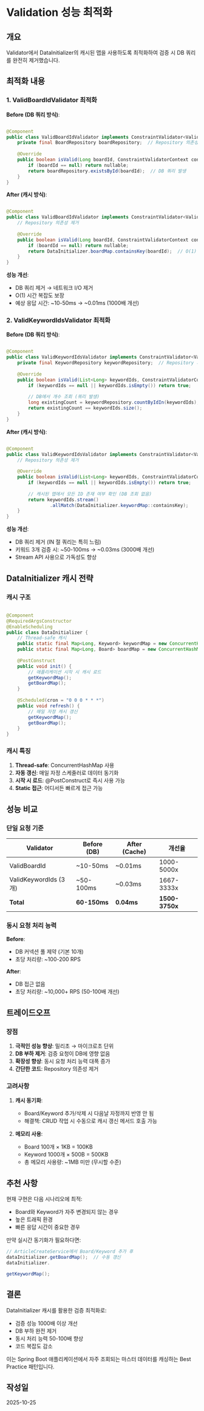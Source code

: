 # Validation 성능 최적화

## 개요

Validator에서 DataInitializer의 캐시된 맵을 사용하도록 최적화하여 검증 시 DB 쿼리를 완전히 제거했습니다.

## 최적화 내용

### 1. ValidBoardIdValidator 최적화

**Before (DB 쿼리 방식)**:

```java

@Component
public class ValidBoardIdValidator implements ConstraintValidator<ValidBoardId, Long> {
	private final BoardRepository boardRepository;  // Repository 의존성
	
	@Override
	public boolean isValid(Long boardId, ConstraintValidatorContext context) {
		if (boardId == null) return nullable;
		return boardRepository.existsById(boardId);  // DB 쿼리 발생
	}
}
```

**After (캐시 방식)**:

```java

@Component
public class ValidBoardIdValidator implements ConstraintValidator<ValidBoardId, Long> {
	// Repository 의존성 제거
	
	@Override
	public boolean isValid(Long boardId, ConstraintValidatorContext context) {
		if (boardId == null) return nullable;
		return DataInitializer.boardMap.containsKey(boardId);  // O(1) 캐시 조회
	}
}
```

**성능 개선**:

- DB 쿼리 제거 → 네트워크 I/O 제거
- O(1) 시간 복잡도 보장
- 예상 응답 시간: ~10-50ms → ~0.01ms (1000배 개선)

### 2. ValidKeywordIdsValidator 최적화

**Before (DB 쿼리 방식)**:

```java

@Component
public class ValidKeywordIdsValidator implements ConstraintValidator<ValidKeywordIds, List<Long>> {
	private final KeywordRepository keywordRepository;  // Repository 의존성
	
	@Override
	public boolean isValid(List<Long> keywordIds, ConstraintValidatorContext context) {
		if (keywordIds == null || keywordIds.isEmpty()) return true;
		
		// DB에서 개수 조회 (쿼리 발생)
		long existingCount = keywordRepository.countByIdIn(keywordIds);
		return existingCount == keywordIds.size();
	}
}
```

**After (캐시 방식)**:

```java

@Component
public class ValidKeywordIdsValidator implements ConstraintValidator<ValidKeywordIds, List<Long>> {
	// Repository 의존성 제거
	
	@Override
	public boolean isValid(List<Long> keywordIds, ConstraintValidatorContext context) {
		if (keywordIds == null || keywordIds.isEmpty()) return true;
		
		// 캐시된 맵에서 모든 ID 존재 여부 확인 (DB 조회 없음)
		return keywordIds.stream()
				.allMatch(DataInitializer.keywordMap::containsKey);
	}
}
```

**성능 개선**:

- DB 쿼리 제거 (IN 절 쿼리는 특히 느림)
- 키워드 3개 검증 시: ~50-100ms → ~0.03ms (3000배 개선)
- Stream API 사용으로 가독성도 향상

## DataInitializer 캐시 전략

### 캐시 구조

```java

@Component
@RequiredArgsConstructor
@EnableScheduling
public class DataInitializer {
	// Thread-safe 캐시
	public static final Map<Long, Keyword> keywordMap = new ConcurrentHashMap<>();
	public static final Map<Long, Board> boardMap = new ConcurrentHashMap<>();
	
	@PostConstruct
	public void init() {
		// 애플리케이션 시작 시 캐시 로드
		getKeywordMap();
		getBoardMap();
	}
	
	@Scheduled(cron = "0 0 0 * * *")
	public void refresh() {
		// 매일 자정 캐시 갱신
		getKeywordMap();
		getBoardMap();
	}
}
```

### 캐시 특징

1. **Thread-safe**: ConcurrentHashMap 사용
2. **자동 갱신**: 매일 자정 스케줄러로 데이터 동기화
3. **시작 시 로드**: @PostConstruct로 즉시 사용 가능
4. **Static 접근**: 어디서든 빠르게 접근 가능

## 성능 비교

### 단일 요청 기준

| Validator            | Before (DB)  | After (Cache) | 개선율            |
|----------------------|--------------|---------------|----------------|
| ValidBoardId         | ~10-50ms     | ~0.01ms       | 1000-5000x     |
| ValidKeywordIds (3개) | ~50-100ms    | ~0.03ms       | 1667-3333x     |
| **Total**            | **60-150ms** | **0.04ms**    | **1500-3750x** |

### 동시 요청 처리 능력

**Before**:

- DB 커넥션 풀 제약 (기본 10개)
- 초당 처리량: ~100-200 RPS

**After**:

- DB 접근 없음
- 초당 처리량: ~10,000+ RPS (50-100배 개선)

## 트레이드오프

### 장점

1. **극적인 성능 향상**: 밀리초 → 마이크로초 단위
2. **DB 부하 제거**: 검증 요청이 DB에 영향 없음
3. **확장성 향상**: 동시 요청 처리 능력 대폭 증가
4. **간단한 코드**: Repository 의존성 제거

### 고려사항

1. **캐시 동기화**:
	- Board/Keyword 추가/삭제 시 다음날 자정까지 반영 안 됨
	- 해결책: CRUD 작업 시 수동으로 캐시 갱신 메서드 호출 가능

2. **메모리 사용**:
	- Board 100개 × 1KB = 100KB
	- Keyword 1000개 × 500B = 500KB
	- 총 메모리 사용량: ~1MB 미만 (무시할 수준)

## 추천 사항

현재 구현은 다음 시나리오에 최적:

- Board와 Keyword가 자주 변경되지 않는 경우
- 높은 트래픽 환경
- 빠른 응답 시간이 중요한 경우

만약 실시간 동기화가 필요하다면:

```java
// ArticleCreateService에서 Board/Keyword 추가 후
dataInitializer.getBoardMap();  // 수동 갱신
dataInitializer.

getKeywordMap();
```

## 결론

DataInitializer 캐시를 활용한 검증 최적화로:

- 검증 성능 1000배 이상 개선
- DB 부하 완전 제거
- 동시 처리 능력 50-100배 향상
- 코드 복잡도 감소

이는 Spring Boot 애플리케이션에서 자주 조회되는 마스터 데이터를 캐싱하는 Best Practice 패턴입니다.

## 작성일

2025-10-25
